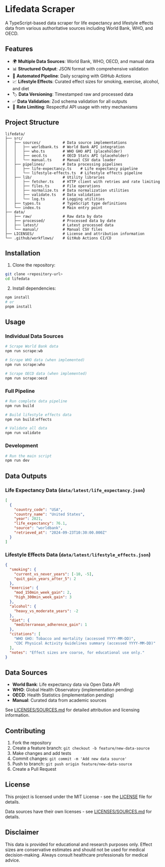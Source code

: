 # Lifedata Scraper

A TypeScript-based data scraper for life expectancy and lifestyle effects data from various authoritative sources including World Bank, WHO, and OECD.

## Features

- 🌍 **Multiple Data Sources**: World Bank, WHO, OECD, and manual data
- 📊 **Structured Output**: JSON format with comprehensive validation
- 🔄 **Automated Pipeline**: Daily scraping with GitHub Actions
- 📈 **Lifestyle Effects**: Curated effect sizes for smoking, exercise, alcohol, and diet
- 🏷️ **Data Versioning**: Timestamped raw and processed data
- ✅ **Data Validation**: Zod schema validation for all outputs
- 🚦 **Rate Limiting**: Respectful API usage with retry mechanisms

## Project Structure

```
lifedata/
├── src/
│   ├── sources/          # Data source implementations
│   │   ├── worldbank.ts  # World Bank API integration
│   │   ├── who.ts        # WHO GHO API (placeholder)
│   │   ├── oecd.ts       # OECD Stats API (placeholder)
│   │   └── manual.ts     # Manual CSV data loader
│   ├── pipelines/        # Data processing pipelines
│   │   ├── life-expectancy.ts    # Life expectancy pipeline
│   │   └── lifestyle-effects.ts  # Lifestyle effects pipeline
│   ├── lib/              # Utility libraries
│   │   ├── fetcher.ts    # HTTP client with retries and rate limiting
│   │   ├── files.ts      # File operations
│   │   ├── normalize.ts  # Data normalization utilities
│   │   ├── validate.ts   # Data validation
│   │   └── log.ts        # Logging utilities
│   ├── types.ts          # TypeScript type definitions
│   └── index.ts          # Main entry point
├── data/
│   ├── raw/              # Raw data by date
│   ├── processed/        # Processed data by date
│   ├── latest/           # Latest processed data
│   └── manual/           # Manual CSV files
├── LICENSES/             # License and attribution information
└── .github/workflows/    # GitHub Actions CI/CD
```

## Installation

1. Clone the repository:
```bash
git clone <repository-url>
cd lifedata
```

2. Install dependencies:
```bash
npm install
# or
pnpm install
```

## Usage

### Individual Data Sources

```bash
# Scrape World Bank data
npm run scrape:wb

# Scrape WHO data (when implemented)
npm run scrape:who

# Scrape OECD data (when implemented)
npm run scrape:oecd
```

### Full Pipeline

```bash
# Run complete data pipeline
npm run build

# Build lifestyle effects data
npm run build:effects

# Validate all data
npm run validate
```

### Development

```bash
# Run the main script
npm run dev
```

## Data Outputs

### Life Expectancy Data (`data/latest/life_expectancy.json`)

```json
[
  {
    "country_code": "USA",
    "country_name": "United States",
    "year": 2021,
    "life_expectancy": 76.1,
    "source": "worldbank",
    "retrieved_at": "2024-09-23T10:30:00.000Z"
  }
]
```

### Lifestyle Effects Data (`data/latest/lifestyle_effects.json`)

```json
{
  "smoking": {
    "current_vs_never_years": [-10, -5],
    "quit_gain_years_after_5": 2
  },
  "exercise": {
    "mod_150min_week_gain": 2,
    "high_300min_week_gain": 3
  },
  "alcohol": {
    "heavy_vs_moderate_years": -2
  },
  "diet": {
    "mediterranean_adherence_gain": 1
  },
  "citations": [
    "WHO GHO: Tobacco and mortality (accessed YYYY-MM-DD)",
    "CDC Physical Activity Guidelines summary (accessed YYYY-MM-DD)"
  ],
  "notes": "Effect sizes are coarse, for educational use only."
}
```

## Data Sources

- **World Bank**: Life expectancy data via Open Data API
- **WHO**: Global Health Observatory (implementation pending)
- **OECD**: Health Statistics (implementation pending)
- **Manual**: Curated data from academic sources

See [LICENSES/SOURCES.md](LICENSES/SOURCES.md) for detailed attribution and licensing information.

## Contributing

1. Fork the repository
2. Create a feature branch: `git checkout -b feature/new-data-source`
3. Make changes and add tests
4. Commit changes: `git commit -m 'Add new data source'`
5. Push to branch: `git push origin feature/new-data-source`
6. Create a Pull Request

## License

This project is licensed under the MIT License - see the [LICENSE](LICENSE) file for details.

Data sources have their own licenses - see [LICENSES/SOURCES.md](LICENSES/SOURCES.md) for details.

## Disclaimer

This data is provided for educational and research purposes only. Effect sizes are conservative estimates and should not be used for medical decision-making. Always consult healthcare professionals for medical advice.